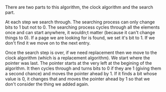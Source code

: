 There are two parts to this algorithm, the clock algorithm and the search part.

At each step we search through. The searching process can only change bits to 1 but not to 0. The searching process cycles through all the elements once and can start anywhere, it wouldn;t matter (because it can't change things to 0). If a page we are looking for is found, we set it's bit to 1. If we don't find it we move on to the next entry.

Once the search step is over, if we need replacement then we move to the clock algorithm (which is a replacement algorithm). We start where the pointer was last. The pointer starts at the very left at the begining of the algorithm. It then cycles through and turns bits to 0 if they are 1 (giving them a second chance) and moves the pointer ahead by 1. If it finds a bit whose value is 0, it changes that and moves the pointer ahead by 1 so that we don't consider the thing we added again. 